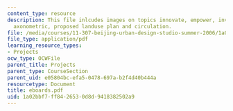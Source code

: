 ```yaml
---
content_type: resource
description: This file inlcudes images on topics innovate, empower, invest, overall
  axonometric, proposed landuse plan and circulation.
file: /media/courses/11-307-beijing-urban-design-studio-summer-2006/1a02bbf7ff8426530d8d9418382502a9_eboards.pdf
file_type: application/pdf
learning_resource_types:
- Projects
ocw_type: OCWFile
parent_title: Projects
parent_type: CourseSection
parent_uid: e05804bc-efa5-0478-697a-b2f4d40b444a
resourcetype: Document
title: eboards.pdf
uid: 1a02bbf7-ff84-2653-0d8d-9418382502a9
---
```

